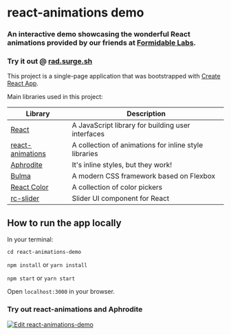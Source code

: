 # react-animations demo

### An interactive demo showcasing the wonderful React animations provided by our friends at [Formidable Labs](https://formidable.com/). 

### Try it out @ [rad.surge.sh](http://rad.surge.sh)

This project is a single-page application that was bootstrapped with [Create React App](https://github.com/facebookincubator/create-react-app).

Main libraries used in this project:

Library | Description
------------ | -------------
[React](https://facebook.github.io/react/) | A JavaScript library for building user interfaces
[react-animations](https://github.com/FormidableLabs/react-animations) | A collection of animations for inline style libraries
[Aphrodite](https://github.com/Khan/aphrodite) | It's inline styles, but they work!
[Bulma](http://bulma.io) | A modern CSS framework based on Flexbox
[React Color](https://casesandberg.github.io/react-color/) | A collection of color pickers
[rc-slider](http://react-component.github.io/slider/) | Slider UI component for React

## How to run the app locally

In your terminal:

`cd react-animations-demo `

`npm install` or `yarn install`

`npm start` or `yarn start`

Open `localhost:3000` in your browser.

### Try out react-animations and Aphrodite

[![Edit react-animations-demo](https://codesandbox.io/static/img/play-codesandbox.svg)](https://codesandbox.io/s/r0KzgEVZk)




